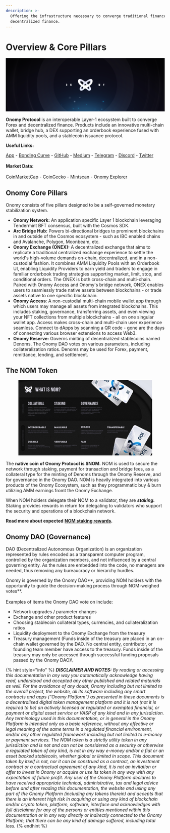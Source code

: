 ```yaml
---
description: >-
  Offering the infrastructure necessary to converge traditional finance with
  decentralized finance.
---
```


# Overview & Core Pillars

![](<.gitbook/assets/black header.png>)

**Onomy Protocol** is an interoperable Layer-1 ecosystem built to converge Forex and decentralized finance. Products include an innovative multi-chain wallet, bridge hub, a DEX supporting an orderbook experience fused with AMM liquidity pools, and a stablecoin issuance protocol.

**Useful Links:**

[App](https://app.onomy.io) - [Bonding Curve](https://bco.onomy.io) - [GitHub](https://github.com/onomyprotocol/) - [Medium](https://medium.com/onomy-protocol) - [Telegram](http://t.me/onomyprotocol) - [Discord](https://discord.gg/onomy) - [Twitter](https://twitter.com/OnomyProtocol)\
\
**Market Data:** \
\
[CoinMarketCap](https://coinmarketcap.com/currencies/onomy-protocol/) - [CoinGecko](https://www.coingecko.com/en/coins/onomy-protocol) - [Mintscan](https://www.mintscan.io/onomy-protocol/) - [Onomy Explorer](https://explorer.onomy.io/)

## Onomy Core Pillars

Onomy consists of five pillars designed to be a self-governed monetary stabilization system.

* **Onomy Network:** An application specific Layer 1 blockchain leveraging Tendermint BFT consensus, built with the Cosmos SDK.
* **Arc Bridge Hub:** Powers bi-directional bridges to prominent blockchains in and outside of the Cosmos ecosystem - such as IBC enabled chains and Avalanche, Polygon, Moonbeam, etc.
* **Onomy Exchange (ONEX):** A decentralized exchange that aims to replicate a traditional centralized exchange experience to settle the world's high-volume demands on-chain, decentralized, and in a non-custodial fashion. It combines AMM Liquidity Pools with an Orderbook UI, enabling Liquidity Providers to earn yield and traders to engage in familiar orderbook trading strategies supporting market, limit, stop, and conditional orders. The ONEX is both cross-chain and multi-chain. Paired with Onomy Access and Onomy's bridge network, ONEX enables users to seamlessly trade native assets between blockchains - or trade assets native to one specific blockchain.
* **Onomy Access**: A non-custodial multi-chain mobile wallet app through which users may manage all assets from integrated blockchains. This includes staking, governance, transferring assets, and even viewing your NFT collections from multiple blockchains - all on one singular wallet app. Access makes cross-chain and multi-chain user experience seamless. Connect to dApps by scanning a QR code - gone are the days of connecting various browser extensions to access Web3.
* **Onomy Reserve:** Governs minting of decentralized stablecoins named Denoms. The Onomy DAO votes on various parameters, including collateralization ratios. Denoms may be used for Forex, payment, remittance, lending, and settlement.

## The NOM Token

<figure><img src=".gitbook/assets/spaces_-MPNbyL50sj6RDwgFBJr_uploads_4H4sNpttYt8vm663thuT_image.png" alt=""><figcaption></figcaption></figure>

The **native coin of Onomy Protocol is $NOM.** NOM is used to secure the network through staking, payment for transaction and bridge fees, as a collateral type for the minting of Denoms through the Onomy Reserve, and for governance in the Onomy DAO. NOM is heavily integrated into various products of the Onomy Ecosystem, such as they programmatic buy & burn utilizing AMM earnings fromt the Onomy Exchange.

When NOM holders delegate their NOM to a validator, they are _**staking.**_ Staking provides rewards in return for delegating to validators who support the security and operations of a blockchain network.

**Read more about expected** [**NOM staking rewards**](validators-staking/incentives-and-staking-rewards.md)**.**

## Onomy DAO (Governance)

DAO (Decentralized Autonomous Organization) is an organization represented by rules encoded as a transparent computer program, controlled by the organization members, and not influenced by a central governing entity. As the rules are embedded into the code, no managers are needed, thus removing any bureaucracy or hierarchy hurdles.

Onomy is governed by the Onomy DAO**, providing NOM holders with the opportunity to guide the decision-making process through NOM-weighed votes**. \
\
Examples of items the Onomy DAO vote on include:

* Network upgrades / parameter changes
* Exchange and other product features
* Choosing stablecoin collateral types, currencies, and collateralization ratios
* Liquidity deployment to the Onomy Exchange from the treasury
* Treasury management (Funds inside of the treasury are placed in an on-chain wallet governed by the DAO. No central entity, contributor, or founding team member have access to the treasury. Funds inside of the treasury may only be accessed through successful funding proposals passed by the Onomy DAO)\


{% hint style="info" %}
_**DISCLAIMER AND NOTES:** By reading or accessing this documentation in any way you automatically acknowledge having read, understood and accepted any other published and related materials as well. For the avoidance of any doubt, Onomy including but not limited to the overall project, the website, all its software including any smart contracts and apps (“Onomy Platform”) as presented in these documents is a decentralised digital token management platform and it is not (not it is required to be) an actively licensed or regulated or exempted financial, or payment or digital asset service or VASP of any kind and in any jurisdiction. Any terminology used in this documentation, or in general in the Onomy Platform is intended only as a basic reference, without any effective or legal meaning of the same terms in a regulated financial environment, and/or any other regulated framework including but not limited to e-money or payment services. The NOM token is a strictly utility token in any jurisdiction and is not and can not be considered as a security or otherwise a regulated token of any kind, is not in any way e-money and/or a fiat or an asset backed stablecoin, whether global or limited in scope. This document taken by itself is not, nor it can be construed as a contract, an investment contract or a contractual agreement of any kind, it is not an invitation or offer to invest in Onomy or acquire or use its token in any way with any expectation of future profit. Any user of the Onomy Platform declares to have received appropriate technical, administrative, tax and legal advice before and after reading this documentation, the website and using any part of the Onomy Platform (including any tokens therein) and accepts that there is an inherent high risk in acquiring or using any kind of blockchain and/or crypto token, platform, software, interface and acknowledges with full disclaimer for any of the persons or entities mentioned within this documentation or in any way directly or indirectly connected to the Onomy Platform, that there can be any kind of damage suffered, including total loss._
{% endhint %}

##
